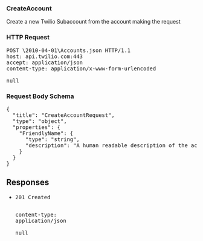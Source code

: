 <!DOCTYPE html><html><head><title></title><link rel="stylesheet" href="./OpenApi.css"/><meta charset="utf-8"/><meta name="viewport" content="width=device-width, initial-scale=1"/></head><body><article><section class="requestOverview"><h1 class="request-summary">CreateAccount</h1><p class="request-description">Create a new Twilio Subaccount from the account making the request</p></section><section class="http"><h3>HTTP Request</h3><pre class="http-example"><span class="request-line">POST</span> <span class="http-target">\2010-04-01\Accounts.json</span> <span class="http-version">HTTP/1.1</span>&#xA;<span class="header-line">host</span>: <span class="header-value">api.twilio.com:443</span>&#xA;<span class="header-line">accept</span>: <span class="header-value">application/json</span>&#xA;<span class="header-line">content-type</span>: <span class="header-value">application/x-www-form-urlencoded</span>&#xA;&#xA;null</pre></section><section class="requestContent"><h3>Request Body Schema</h3><pre class="schema">{&#xA;  &quot;title&quot;: &quot;CreateAccountRequest&quot;,&#xA;  &quot;type&quot;: &quot;object&quot;,&#xA;  &quot;properties&quot;: {&#xA;    &quot;FriendlyName&quot;: {&#xA;      &quot;type&quot;: &quot;string&quot;,&#xA;      &quot;description&quot;: &quot;A human readable description of the account to create, defaults to `SubAccount Created at {YYYY-MM-DD HH:MM meridian}`&quot;&#xA;    }&#xA;  }&#xA;}</pre></section><section class="responses"><h2>Responses</h2><ul class="responses"><li class="response"><pre class="http-example"><span class="status-line">201</span> <span class="status-description">Created</span>
<span class="header-line">content-type</span>: <span class="header-value">application/json</span>&#xA;&#xA;null</pre></li></ul></section></article></body></html>